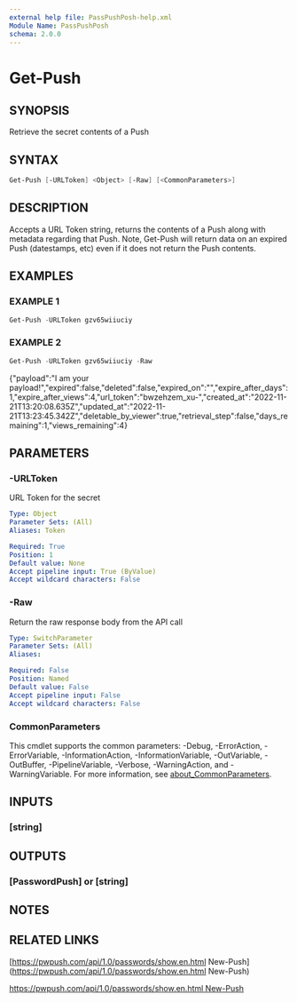 ```yaml
---
external help file: PassPushPosh-help.xml
Module Name: PassPushPosh
schema: 2.0.0
---
```


# Get-Push

## SYNOPSIS

Retrieve the secret contents of a Push

## SYNTAX

```powershell
Get-Push [-URLToken] <Object> [-Raw] [<CommonParameters>]
```

## DESCRIPTION

Accepts a URL Token string, returns the contents of a Push along with
metadata regarding that Push.
Note, Get-Push will return data on an expired
Push (datestamps, etc) even if it does not return the Push contents.

## EXAMPLES

### EXAMPLE 1

```powershell
Get-Push -URLToken gzv65wiiuciy
```

### EXAMPLE 2

```powershell
Get-Push -URLToken gzv65wiiuciy -Raw
```

{"payload":"I am your payload!","expired":false,"deleted":false,"expired_on":"","expire_after_days":1,"expire_after_views":4,"url_token":"bwzehzem_xu-","created_at":"2022-11-21T13:20:08.635Z","updated_at":"2022-11-21T13:23:45.342Z","deletable_by_viewer":true,"retrieval_step":false,"days_remaining":1,"views_remaining":4}

## PARAMETERS

### -URLToken

URL Token for the secret

```yaml
Type: Object
Parameter Sets: (All)
Aliases: Token

Required: True
Position: 1
Default value: None
Accept pipeline input: True (ByValue)
Accept wildcard characters: False
```

### -Raw

Return the raw response body from the API call

```yaml
Type: SwitchParameter
Parameter Sets: (All)
Aliases:

Required: False
Position: Named
Default value: False
Accept pipeline input: False
Accept wildcard characters: False
```

### CommonParameters

This cmdlet supports the common parameters: -Debug, -ErrorAction, -ErrorVariable, -InformationAction, -InformationVariable, -OutVariable, -OutBuffer, -PipelineVariable, -Verbose, -WarningAction, and -WarningVariable. For more information, see [about_CommonParameters](http://go.microsoft.com/fwlink/?LinkID=113216).

## INPUTS

### [string]

## OUTPUTS

### [PasswordPush] or [string]

## NOTES

## RELATED LINKS

[https://pwpush.com/api/1.0/passwords/show.en.html
New-Push](https://pwpush.com/api/1.0/passwords/show.en.html
New-Push)

[https://pwpush.com/api/1.0/passwords/show.en.html
New-Push]()
